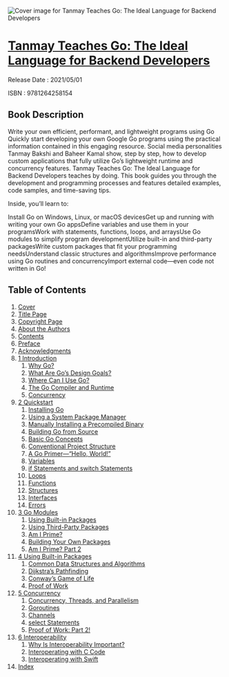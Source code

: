 ![Cover image for Tanmay Teaches Go: The Ideal Language for Backend Developers](https://imgdetail.ebookreading.net/cover/cover/202109/EB9781264258154.jpg)

[Tanmay Teaches Go: The Ideal Language for Backend Developers](https://ebookreading.net/view/book/Tanmay+Teaches+Go%3A+The+Ideal+Language+for+Backend+Developers-EB9781264258154_1.html "Tanmay Teaches Go: The Ideal Language for Backend Developers")
====================================================================================================================

Release Date : 2021/05/01

ISBN : 9781264258154

Book Description
-----------------

Write your own efficient, performant, and lightweight programs using Go 
Quickly start developing your own Google Go programs using the practical information contained in this engaging resource. Social media personalities Tanmay Bakshi and Baheer Kamal show, step by step, how to develop custom applications that fully utilize Go’s lightweight runtime and concurrency features. Tanmay Teaches Go: The Ideal Language for Backend Developers teaches by doing. This book guides you through the development and programming processes and features detailed examples, code samples, and time-saving tips.

Inside, you’ll learn to:


Install Go on Windows, Linux, or macOS devicesGet up and running with writing your own Go appsDefine variables and use them in your programsWork with statements, functions, loops, and arraysUse Go modules to simplify program developmentUtilize built-in and third-party packagesWrite custom packages that fit your programming needsUnderstand classic structures and algorithmsImprove performance using Go routines and concurrencyImport external code—even code not written in Go!




  

Table of Contents
-----------------

1. [Cover](https://ebookreading.net/view/book/Tanmay+Teaches+Go%3A+The+Ideal+Language+for+Backend+Developers-EB9781264258154_1.html)
1. [Title Page](https://ebookreading.net/view/book/Tanmay+Teaches+Go%3A+The+Ideal+Language+for+Backend+Developers-EB9781264258154_2.html)
1. [Copyright Page](https://ebookreading.net/view/book/Tanmay+Teaches+Go%3A+The+Ideal+Language+for+Backend+Developers-EB9781264258154_3.html)
1. [About the Authors](https://ebookreading.net/view/book/Tanmay+Teaches+Go%3A+The+Ideal+Language+for+Backend+Developers-EB9781264258154_4.html)
1. [Contents](https://ebookreading.net/view/book/Tanmay+Teaches+Go%3A+The+Ideal+Language+for+Backend+Developers-EB9781264258154_5.html)
1. [Preface](https://ebookreading.net/view/book/Tanmay+Teaches+Go%3A+The+Ideal+Language+for+Backend+Developers-EB9781264258154_6.html)
1. [Acknowledgments](https://ebookreading.net/view/book/Tanmay+Teaches+Go%3A+The+Ideal+Language+for+Backend+Developers-EB9781264258154_7.html)
1. [1 Introduction](https://ebookreading.net/view/book/Tanmay+Teaches+Go%3A+The+Ideal+Language+for+Backend+Developers-EB9781264258154_8.html)
    1. [Why Go?](https://ebookreading.net/view/book/Tanmay+Teaches+Go%3A+The+Ideal+Language+for+Backend+Developers-EB9781264258154_8.html#lev1_1)
    1. [What Are Go’s Design Goals?](https://ebookreading.net/view/book/Tanmay+Teaches+Go%3A+The+Ideal+Language+for+Backend+Developers-EB9781264258154_8.html#lev2_1)
    1. [Where Can I Use Go?](https://ebookreading.net/view/book/Tanmay+Teaches+Go%3A+The+Ideal+Language+for+Backend+Developers-EB9781264258154_8.html#lev2_2)
    1. [The Go Compiler and Runtime](https://ebookreading.net/view/book/Tanmay+Teaches+Go%3A+The+Ideal+Language+for+Backend+Developers-EB9781264258154_8.html#lev2_3)
    1. [Concurrency](https://ebookreading.net/view/book/Tanmay+Teaches+Go%3A+The+Ideal+Language+for+Backend+Developers-EB9781264258154_8.html#lev2_5)
1. [2 Quickstart](https://ebookreading.net/view/book/Tanmay+Teaches+Go%3A+The+Ideal+Language+for+Backend+Developers-EB9781264258154_9.html)
    1. [Installing Go](https://ebookreading.net/view/book/Tanmay+Teaches+Go%3A+The+Ideal+Language+for+Backend+Developers-EB9781264258154_9.html#lev1_2)
    1. [Using a System Package Manager](https://ebookreading.net/view/book/Tanmay+Teaches+Go%3A+The+Ideal+Language+for+Backend+Developers-EB9781264258154_9.html#lev2_6)
    1. [Manually Installing a Precompiled Binary](https://ebookreading.net/view/book/Tanmay+Teaches+Go%3A+The+Ideal+Language+for+Backend+Developers-EB9781264258154_9.html#lev2_7)
    1. [Building Go from Source](https://ebookreading.net/view/book/Tanmay+Teaches+Go%3A+The+Ideal+Language+for+Backend+Developers-EB9781264258154_9.html#lev2_8)
    1. [Basic Go Concepts](https://ebookreading.net/view/book/Tanmay+Teaches+Go%3A+The+Ideal+Language+for+Backend+Developers-EB9781264258154_9.html#lev1_3)
    1. [Conventional Project Structure](https://ebookreading.net/view/book/Tanmay+Teaches+Go%3A+The+Ideal+Language+for+Backend+Developers-EB9781264258154_9.html#lev2_9)
    1. [A Go Primer—“Hello, World!”](https://ebookreading.net/view/book/Tanmay+Teaches+Go%3A+The+Ideal+Language+for+Backend+Developers-EB9781264258154_9.html#lev2_10)
    1. [Variables](https://ebookreading.net/view/book/Tanmay+Teaches+Go%3A+The+Ideal+Language+for+Backend+Developers-EB9781264258154_9.html#lev2_11)
    1. [if Statements and switch Statements](https://ebookreading.net/view/book/Tanmay+Teaches+Go%3A+The+Ideal+Language+for+Backend+Developers-EB9781264258154_9.html#lev2_12)
    1. [Loops](https://ebookreading.net/view/book/Tanmay+Teaches+Go%3A+The+Ideal+Language+for+Backend+Developers-EB9781264258154_9.html#lev2_13)
    1. [Functions](https://ebookreading.net/view/book/Tanmay+Teaches+Go%3A+The+Ideal+Language+for+Backend+Developers-EB9781264258154_9.html#lev2_14)
    1. [Structures](https://ebookreading.net/view/book/Tanmay+Teaches+Go%3A+The+Ideal+Language+for+Backend+Developers-EB9781264258154_9.html#lev2_15)
    1. [Interfaces](https://ebookreading.net/view/book/Tanmay+Teaches+Go%3A+The+Ideal+Language+for+Backend+Developers-EB9781264258154_9.html#lev2_16)
    1. [Errors](https://ebookreading.net/view/book/Tanmay+Teaches+Go%3A+The+Ideal+Language+for+Backend+Developers-EB9781264258154_9.html#lev2_17)
1. [3 Go Modules](https://ebookreading.net/view/book/Tanmay+Teaches+Go%3A+The+Ideal+Language+for+Backend+Developers-EB9781264258154_10.html)
    1. [Using Built-in Packages](https://ebookreading.net/view/book/Tanmay+Teaches+Go%3A+The+Ideal+Language+for+Backend+Developers-EB9781264258154_10.html#lev1_4)
    1. [Using Third-Party Packages](https://ebookreading.net/view/book/Tanmay+Teaches+Go%3A+The+Ideal+Language+for+Backend+Developers-EB9781264258154_10.html#lev1_5)
    1. [Am I Prime?](https://ebookreading.net/view/book/Tanmay+Teaches+Go%3A+The+Ideal+Language+for+Backend+Developers-EB9781264258154_10.html#lev2_18)
    1. [Building Your Own Packages](https://ebookreading.net/view/book/Tanmay+Teaches+Go%3A+The+Ideal+Language+for+Backend+Developers-EB9781264258154_10.html#lev1_6)
    1. [Am I Prime? Part 2](https://ebookreading.net/view/book/Tanmay+Teaches+Go%3A+The+Ideal+Language+for+Backend+Developers-EB9781264258154_10.html#lev2_19)
1. [4 Using Built-in Packages](https://ebookreading.net/view/book/Tanmay+Teaches+Go%3A+The+Ideal+Language+for+Backend+Developers-EB9781264258154_11.html)
    1. [Common Data Structures and Algorithms](https://ebookreading.net/view/book/Tanmay+Teaches+Go%3A+The+Ideal+Language+for+Backend+Developers-EB9781264258154_11.html#lev1_7)
    1. [Dijkstra’s Pathfinding](https://ebookreading.net/view/book/Tanmay+Teaches+Go%3A+The+Ideal+Language+for+Backend+Developers-EB9781264258154_11.html#lev1_8)
    1. [Conway’s Game of Life](https://ebookreading.net/view/book/Tanmay+Teaches+Go%3A+The+Ideal+Language+for+Backend+Developers-EB9781264258154_11.html#lev1_9)
    1. [Proof of Work](https://ebookreading.net/view/book/Tanmay+Teaches+Go%3A+The+Ideal+Language+for+Backend+Developers-EB9781264258154_11.html#lev1_10)
1. [5 Concurrency](https://ebookreading.net/view/book/Tanmay+Teaches+Go%3A+The+Ideal+Language+for+Backend+Developers-EB9781264258154_12.html)
    1. [Concurrency, Threads, and Parallelism](https://ebookreading.net/view/book/Tanmay+Teaches+Go%3A+The+Ideal+Language+for+Backend+Developers-EB9781264258154_12.html#lev1_11)
    1. [Goroutines](https://ebookreading.net/view/book/Tanmay+Teaches+Go%3A+The+Ideal+Language+for+Backend+Developers-EB9781264258154_12.html#lev1_12)
    1. [Channels](https://ebookreading.net/view/book/Tanmay+Teaches+Go%3A+The+Ideal+Language+for+Backend+Developers-EB9781264258154_12.html#lev1_13)
    1. [select Statements](https://ebookreading.net/view/book/Tanmay+Teaches+Go%3A+The+Ideal+Language+for+Backend+Developers-EB9781264258154_12.html#lev2_20)
    1. [Proof of Work: Part 2!](https://ebookreading.net/view/book/Tanmay+Teaches+Go%3A+The+Ideal+Language+for+Backend+Developers-EB9781264258154_12.html#lev1_14)
1. [6 Interoperability](https://ebookreading.net/view/book/Tanmay+Teaches+Go%3A+The+Ideal+Language+for+Backend+Developers-EB9781264258154_13.html)
    1. [Why Is Interoperability Important?](https://ebookreading.net/view/book/Tanmay+Teaches+Go%3A+The+Ideal+Language+for+Backend+Developers-EB9781264258154_13.html#lev1_15)
    1. [Interoperating with C Code](https://ebookreading.net/view/book/Tanmay+Teaches+Go%3A+The+Ideal+Language+for+Backend+Developers-EB9781264258154_13.html#lev1_16)
    1. [Interoperating with Swift](https://ebookreading.net/view/book/Tanmay+Teaches+Go%3A+The+Ideal+Language+for+Backend+Developers-EB9781264258154_13.html#lev1_17)
1. [Index](https://ebookreading.net/view/book/Tanmay+Teaches+Go%3A+The+Ideal+Language+for+Backend+Developers-EB9781264258154_14.html)
